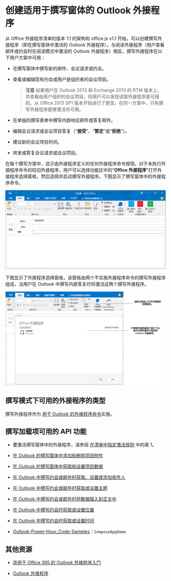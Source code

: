 
# <a name="create-outlook-add-ins-for-compose-forms"></a>创建适用于撰写窗体的 Outlook 外接程序

从 Office 外接程序清单的版本 1.1 的架构和 office.js v1.1 开始，可以创建撰写外接程序（即在撰写窗体中激活的 Outlook 外接程序）。与阅读外接程序（用户查看邮件或约会时在阅读模式中激活的 Outlook 外接程序）相反，撰写外接程序在以下用户方案中可用：


- 在撰写窗体中撰写新的邮件、会议请求或约会。
    
- 查看或编辑现有约会或用户是组织者的会议项目。
    
     >**注意**  如果用户在 Outlook 2013 和 Exchange 2013 的 RTM 版本上，并查看由用户组织的会议项目，则用户可以发现读取外接程序是可用的。从 Office 2013 SP1 版本开始进行了更改，在同一方案中，只有撰写外接程序能够激活并可用。
- 在单独的撰写表单中撰写内嵌响应邮件或答复邮件。
    
- 编辑会议请求或会议项目答复（“**接受**”、“**暂定**”或“**拒绝**”）。
    
- 建议新的会议项目时间。
    
- 转发或答复会议请求或会议项目。
    
在每个撰写方案中，显示由外接程序定义的任何外接程序命令按钮。对于未执行外接程序命令的较旧外接程序，用户可以选择功能区中的“**Office 外接程序**”打开外接程序选择窗格，然后选择并启动撰写外接程序。下图显示了撰写窗体中的外接程序命令。


![显示 Outlook 撰写窗体，其中包含外接程序命令。](../../images/583023e6-0534-4f17-9791-b91aa8bff07e.png)

下图显示了外接程序选择窗格，该窗格由两个不实施外接程序命令的撰写外接程序组成，当用户在 Outlook 中撰写内嵌答复时将激活这两个撰写外接程序。

![为编写项目激活的模板邮件应用程序](../../images/mod_off15_MailApps_TemplatesAppSelectionPane.png)


## <a name="types-of-add-ins-available-in-compose-mode"></a>撰写模式下可用的外接程序的类型


撰写外接程序作为 [用于 Outlook 的外接程序命令](../outlook/add-in-commands-for-outlook.md)实施。


## <a name="api-features-available-to-compose-add-ins"></a>撰写加载项可用的 API 功能



- 要激活撰写窗体中的外接程序，请参阅 [在清单中指定激活规则](../outlook/manifests/activation-rules.md#specify-activation-rules-in-a-manifest) 中的表 1。
    
- [在 Outlook 的撰写窗体中添加和删除项目附件](../outlook/add-and-remove-attachments-to-an-item-in-a-compose-form.md)
    
- [在 Outlook 的撰写窗体中获取和设置项目数据](../outlook/get-and-set-item-data-in-a-compose-form.md)
    
- [在 Outlook 中撰写约会或邮件时获取、设置或添加收件人](../outlook/get-set-or-add-recipients.md)
    
- [在 Outlook 中撰写约会或邮件时获取或设置主题](../outlook/get-or-set-the-subject.md)
    
- [在 Outlook 中撰写约会或邮件时将数据插入到正文中](../outlook/insert-data-in-the-body.md)
    
- [在 Outlook 中撰写约会时获取或设置位置](../outlook/get-or-set-the-location-of-an-appointment.md)
    
- [在 Outlook 中撰写约会时获取或设置时间](../outlook/get-or-set-the-time-of-an-appointment.md)
    
- [Outlook-Power-Hour_Code-Samples](https://github.com/OfficeDev/Outlook-Power-Hour-Code-Samples)：`ComposeAppDemo`
    

## <a name="additional-resources"></a>其他资源



- [适用于 Office 365 的 Outlook 外接程序入门](https://dev.outlook.com/MailAppsGettingStarted/GetStarted)
    
- [Outlook 外接程序](../outlook/outlook-add-ins.md)
    
